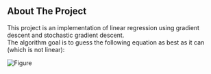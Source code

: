 ## About The Project

This project is an implementation of linear regression using gradient descent and stochastic gradient descent. <br>
The algorithm goal is to guess the following equation as best as it can (which is not linear):

![Figure](https://latex.codecogs.com/png.image?\dpi{110}&space;\bg_white&space;y=4x_2^2x_1+2x_2^2+3x_1+1)
